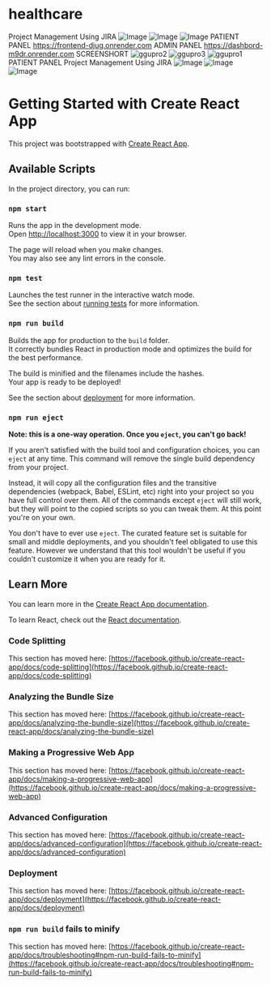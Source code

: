 # healthcare
Project Management Using JIRA
![Image](https://github.com/user-attachments/assets/0485337f-8de2-4079-8d72-78bf64d9f414)
![Image](https://github.com/user-attachments/assets/cb6c409f-a2aa-4959-abfb-62455f3e5e1f)
![Image](https://github.com/user-attachments/assets/517a2048-bc6b-4d93-9888-e2a4c43fbdbc)
PATIENT PANEL
https://frontend-djug.onrender.com
ADMIN PANEL
https://dashbord-m9dr.onrender.com
SCREENSHORT
![ggupro2](https://github.com/user-attachments/assets/d118d071-9fb0-4d6c-bb50-6bf41b64a830)
![ggupro3](https://github.com/user-attachments/assets/7b88ec0d-653c-4c03-9cdf-92690af8ce57)
![ggupro1](https://github.com/user-attachments/assets/b9ecfde3-51b4-4307-a503-c46b7276f713)
PATIENT PANEL
Project Management Using JIRA
![Image](https://github.com/user-attachments/assets/0485337f-8de2-4079-8d72-78bf64d9f414)
![Image](https://github.com/user-attachments/assets/cb6c409f-a2aa-4959-abfb-62455f3e5e1f)
![Image](https://github.com/user-attachments/assets/517a2048-bc6b-4d93-9888-e2a4c43fbdbc)

# Getting Started with Create React App

This project was bootstrapped with [Create React App](https://github.com/facebook/create-react-app).

## Available Scripts

In the project directory, you can run:

### `npm start`

Runs the app in the development mode.\
Open [http://localhost:3000](http://localhost:3000) to view it in your browser.

The page will reload when you make changes.\
You may also see any lint errors in the console.

### `npm test`

Launches the test runner in the interactive watch mode.\
See the section about [running tests](https://facebook.github.io/create-react-app/docs/running-tests) for more information.

### `npm run build`

Builds the app for production to the `build` folder.\
It correctly bundles React in production mode and optimizes the build for the best performance.

The build is minified and the filenames include the hashes.\
Your app is ready to be deployed!

See the section about [deployment](https://facebook.github.io/create-react-app/docs/deployment) for more information.

### `npm run eject`

**Note: this is a one-way operation. Once you `eject`, you can't go back!**

If you aren't satisfied with the build tool and configuration choices, you can `eject` at any time. This command will remove the single build dependency from your project.

Instead, it will copy all the configuration files and the transitive dependencies (webpack, Babel, ESLint, etc) right into your project so you have full control over them. All of the commands except `eject` will still work, but they will point to the copied scripts so you can tweak them. At this point you're on your own.

You don't have to ever use `eject`. The curated feature set is suitable for small and middle deployments, and you shouldn't feel obligated to use this feature. However we understand that this tool wouldn't be useful if you couldn't customize it when you are ready for it.

## Learn More

You can learn more in the [Create React App documentation](https://facebook.github.io/create-react-app/docs/getting-started).

To learn React, check out the [React documentation](https://reactjs.org/).

### Code Splitting

This section has moved here: [https://facebook.github.io/create-react-app/docs/code-splitting](https://facebook.github.io/create-react-app/docs/code-splitting)

### Analyzing the Bundle Size

This section has moved here: [https://facebook.github.io/create-react-app/docs/analyzing-the-bundle-size](https://facebook.github.io/create-react-app/docs/analyzing-the-bundle-size)

### Making a Progressive Web App

This section has moved here: [https://facebook.github.io/create-react-app/docs/making-a-progressive-web-app](https://facebook.github.io/create-react-app/docs/making-a-progressive-web-app)

### Advanced Configuration

This section has moved here: [https://facebook.github.io/create-react-app/docs/advanced-configuration](https://facebook.github.io/create-react-app/docs/advanced-configuration)

### Deployment

This section has moved here: [https://facebook.github.io/create-react-app/docs/deployment](https://facebook.github.io/create-react-app/docs/deployment)

### `npm run build` fails to minify

This section has moved here: [https://facebook.github.io/create-react-app/docs/troubleshooting#npm-run-build-fails-to-minify](https://facebook.github.io/create-react-app/docs/troubleshooting#npm-run-build-fails-to-minify)
